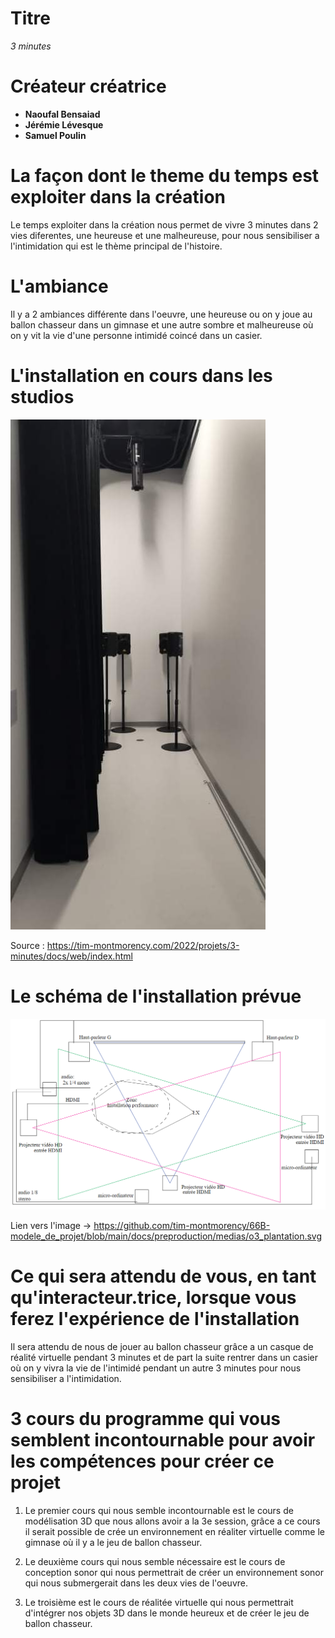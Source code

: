 # Titre
*3 minutes*
# Créateur créatrice
- **Naoufal Bensaiad**
- **Jérémie Lévesque**
- **Samuel Poulin**
# La façon dont le theme du temps est exploiter dans la création
Le temps exploiter dans la création nous permet de vivre 3 minutes dans 2 vies diferentes, une heureuse et une malheureuse, pour nous sensibiliser a l'intimidation qui est le thème principal de l'histoire.
# L'ambiance
Il y a 2 ambiances différente dans l'oeuvre, une heureuse ou on y joue au ballon chasseur dans un gimnase et une autre sombre et malheureuse où on y vit la vie d'une personne intimidé coincé dans un casier.
# L'installation en cours dans les studios
![image de l'installation de 3 Minutes](media/image_3_minutes.png)

Source : https://tim-montmorency.com/2022/projets/3-minutes/docs/web/index.html
# Le schéma de l'installation prévue
![image du schéma de plentation](media/image_3_minutes_plentation.png)

Lien vers l'image → https://github.com/tim-montmorency/66B-modele_de_projet/blob/main/docs/preproduction/medias/o3_plantation.svg
# Ce qui sera attendu de vous, en tant qu'interacteur.trice, lorsque vous ferez l'expérience de l'installation
Il sera attendu de nous de jouer au ballon chasseur grâce a un casque de réalité virtuelle pendant 3 minutes et de part la suite rentrer dans un casier où on y vivra la vie de l'intimidé pendant un autre 3 minutes pour nous sensibiliser a l'intimidation. 
# 3 cours du programme qui vous semblent incontournable pour avoir les compétences pour créer ce projet
1. Le premier cours qui nous semble incontournable est le cours de modélisation 3D que nous allons avoir a la 3e session, grâce a ce cours il serait possible de crée un environnement en réaliter virtuelle comme le gimnase où il y a le jeu de ballon chasseur. 
 
2. Le deuxième cours qui nous semble nécessaire est le cours de conception sonor qui nous permettrait de créer un environnement sonor qui nous submergerait dans les deux vies de l'oeuvre. 

3. Le troisième est le cours de réalitée virtuelle qui nous permettrait d'intégrer nos objets 3D dans le monde heureux et de créer le jeu de ballon chasseur.   
